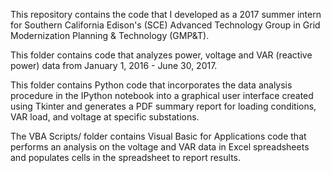 This repository contains the code that I developed as a 2017 summer intern for Southern California Edison's (SCE) Advanced Technology Group in Grid Modernization Planning & Technology (GMP&T).

This folder contains code that analyzes power, voltage and VAR (reactive power) data from January 1, 2016 - June 30, 2017. 

This folder contains Python code that incorporates the data analysis procedure in the IPython notebook into a graphical user interface created using Tkinter and generates a PDF summary report for loading conditions, VAR load, and voltage at specific substations.

The VBA Scripts/ folder contains Visual Basic for Applications code that performs an analysis on the voltage and VAR data in Excel spreadsheets and populates cells in the spreadsheet to report results.
